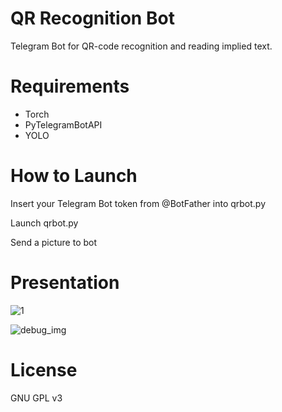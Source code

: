 # QR Recognition Bot
Telegram Bot for QR-code recognition and reading implied text.
# Requirements
- Torch
- PyTelegramBotAPI
- YOLO
# How to Launch
Insert your Telegram Bot token from @BotFather into qrbot.py

Launch qrbot.py

Send a picture to bot

# Presentation

![1](https://user-images.githubusercontent.com/79046421/168577807-fe82160b-d4a3-443a-af4a-8df4625e6d5d.png)

![debug_img](https://user-images.githubusercontent.com/79046421/168577859-51aafc6a-6a5b-42dc-82b1-fe7f34231704.jpg)

# License
GNU GPL v3
